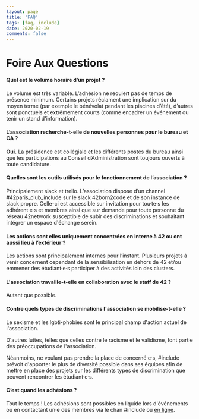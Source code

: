```yaml
---
layout: page
title: 'FAQ'
tags: [faq, include]
date: 2020-02-19
comments: false
---
```

# Foire Aux Questions
#### Quel est le volume horaire d’un projet ?

Le volume est très variable. L’adhésion ne requiert pas de temps de présence minimum.
Certains projets réclament une implication sur du moyen terme (par exemple le bénévolat pendant les piscines d’été), d’autres sont ponctuels et extrêmement courts (comme encadrer un événement ou tenir un stand d'information).

#### L’association recherche-t-elle de nouvelles personnes pour le bureau et CA ?

**Oui.** 
La présidence est collégiale et les différents postes du bureau ainsi que les participations au Conseil d’Administration sont toujours ouverts à toute candidature.

#### Quelles sont les outils utilisés pour le fonctionnement de l’association ?

Principalement slack et trello.
L’association dispose d’un channel #42paris_club_include sur le slack 42born2code et de son instance de slack propre. Celle-ci est accessible sur invitation pour tou·te·s les adhérent·e·s et membres ainsi que sur demande pour toute personne du réseau 42network susceptible de subir des discriminations et souhaitant intégrer un espace d'échange serein.

#### Les actions sont elles uniquement concentrées en interne à 42 ou ont aussi lieu à l’extérieur ?

Les actions sont principalement internes pour l’instant.
Plusieurs projets à venir concernent cependant de la sensibilisation en dehors de 42 et/ou emmener des étudiant·e·s participer à des activités loin des clusters.

#### L'association travaille-t-elle en collaboration avec le staff de 42 ?

Autant que possible.

#### Contre quels types de discriminations l'association se mobilise-t-elle ? 

Le sexisme et les lgbti-phobies sont le principal champ d'action actuel de l'association.

D'autres luttes, telles que celles contre le racisme et le validisme, font partie des préoccupations de l'association.

Néanmoins, ne voulant pas prendre la place de concerné·e·s, #include prévoit d'apporter le plus de diversité possible dans ses équipes afin de mettre en place des projets sur les différents types de discrimination que peuvent rencontrer les étudiant·e·s.

#### C’est quand les adhésions ?

Tout le temps !
Les adhésions sont possibles en liquide lors d'événements ou en contactant un·e des
membres via le chan #include ou [en ligne](https://www.helloasso.com/associations/include/adhesions/adhesion-2019).
